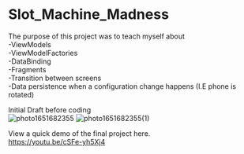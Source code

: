 # Slot_Machine_Madness


The purpose of this project was to teach myself about </br>
-ViewModels </br>
-ViewModelFactories </br>
-DataBinding </br>
-Fragments </br>
-Transition between screens </br>
-Data persistence when a configuration change happens (I.E phone is rotated) </br>

Initial Draft before coding </br>
![photo1651682355](https://user-images.githubusercontent.com/8985647/166729290-86249199-d772-401d-bb47-6d7a944c6eb7.jpeg)
![photo1651682355(1)](https://user-images.githubusercontent.com/8985647/166729312-af2cc0cc-7a56-440f-ac88-ada9d6ad7987.jpeg)

View a quick demo of the final project here.</br>
https://youtu.be/cSFe-yh5Xj4
